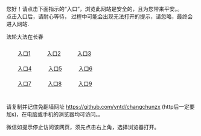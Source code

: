 您好！请点击下面指示的“入口”，浏览此网站是安全的，且为您带来平安。。 <br/>
点击入口后，请耐心等待， 过程中可能会出现无法打开的提示，请忽略，最终会进入网站. </br>

法轮大法在长春<br/>
<div style="padding:10px"><a style="margin:20px" target="_blank" href="https://d23xfps7y8y8da.cloudfront.net/2Qpsp?msvfkrp" id="ccLink1" rel="nofollow">入口1</a> <a target="_blank" style="margin:20px" href="https://d3cb4x7mnale3q.cloudfront.net/2Qpsp?fmqio" id="ccLink2" rel="nofollow">入口2</a> <a style="margin:20px" target="_blank" href="https://d1v5cd0zihj03y.cloudfront.net/2Qpsp?usogsefk" id="ccLink3" rel="nofollow">入口3</a></div>

<div style="padding:10px" ><a style="margin:20px" target="_blank" href="https://d23xfps7y8y8da.cloudfront.net/2Qpsp?msvfkrp" id="ccLink4" rel="nofollow">入口4</a> <a style="margin:20px" href="https://d3cb4x7mnale3q.cloudfront.net/2Qpsp?fmqio" target="_blank" id="ccLink5" rel="nofollow">入口5</a> <a style="margin:20px" href="https://d1v5cd0zihj03y.cloudfront.net/2Qpsp?usogsefk" target="_blank" id="ccLink6" rel="nofollow">入口6</a></div>

<div style="padding:10px"><a style="margin:20px" target="_blank" href="https://d23xfps7y8y8da.cloudfront.net/2Qpsp?msvfkrp" id="ccLink7" rel="nofollow">入口7</a> <a style="margin:20px" href="https://d3cb4x7mnale3q.cloudfront.net/2Qpsp?fmqio" target="_blank" id="ccLink8" rel="nofollow">入口8</a> <a style="margin:20px" target="_blank" href="https://d1v5cd0zihj03y.cloudfront.net/2Qpsp?usogsefk" id="ccLink9" rel="nofollow">入口9</a></div>

<br/>



请复制并记住免翻墙网址 https://github.com/yntd/changchunzx (http后一定要加s)，在电脑或手机的浏览器均可访问。。<br/>

微信如提示停止访问该网页，须先点击右上角，选择浏览器打开。
